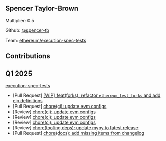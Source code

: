 ## Spencer Taylor-Brown
Multiplier: 0.5

Github: [@spencer-tb](https://github.com/spencer-tb)

Team: [ethereum/execution-spec-tests](https://github.com/ethereum/execution-spec-tests)

## Contributions
## Q1 2025

[execution-spec-tests](https://github.com/ethereum/execution-spec-tests)
* [Pull Request] [[WIP] feat(forks): refactor `ethereum_test_forks` and add eip definitions](https://github.com/ethereum/execution-spec-tests/pull/1191)
* [Pull Request] [chore(ci): update evm configs](https://github.com/ethereum/execution-spec-tests/pull/1212)
* [Review] [chore(ci): update evm configs](https://github.com/ethereum/execution-spec-tests/pull/1212#pullrequestreview-2614664653)
* [Review] [chore(ci): update evm configs](https://github.com/ethereum/execution-spec-tests/pull/1212#pullrequestreview-2614680248)
* [Review] [chore(ci): update evm configs](https://github.com/ethereum/execution-spec-tests/pull/1212#pullrequestreview-2614687048)
* [Review] [chore(tooling,deps): update mypy to latest release](https://github.com/ethereum/execution-spec-tests/pull/1209#pullrequestreview-2617662214)
* [Pull Request] [chore(docs): add missing items from changelog](https://github.com/ethereum/execution-spec-tests/pull/1222)
